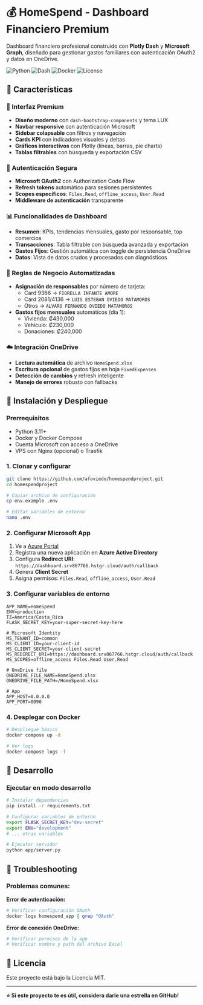 # 💰 HomeSpend - Dashboard Financiero Premium

Dashboard financiero profesional construido con **Plotly Dash** y **Microsoft Graph**, diseñado para gestionar gastos familiares con autenticación OAuth2 y datos en OneDrive.

![Python](https://img.shields.io/badge/python-v3.11+-blue.svg)
![Dash](https://img.shields.io/badge/dash-v2.17+-green.svg)
![Docker](https://img.shields.io/badge/docker-ready-blue.svg)
![License](https://img.shields.io/badge/license-MIT-green.svg)

## 🌟 Características

### 🎨 Interfaz Premium
- **Diseño moderno** con `dash-bootstrap-components` y tema LUX
- **Navbar responsive** con autenticación Microsoft
- **Sidebar colapsable** con filtros y navegación
- **Cards KPI** con indicadores visuales y deltas
- **Gráficos interactivos** con Plotly (líneas, barras, pie charts)
- **Tablas filtrables** con búsqueda y exportación CSV

### 🔐 Autenticación Segura
- **Microsoft OAuth2** con Authorization Code Flow
- **Refresh tokens** automático para sesiones persistentes
- **Scopes específicos**: `Files.Read`, `offline_access`, `User.Read`
- **Middleware de autenticación** transparente

### 📊 Funcionalidades de Dashboard
- **Resumen**: KPIs, tendencias mensuales, gasto por responsable, top comercios
- **Transacciones**: Tabla filtrable con búsqueda avanzada y exportación
- **Gastos Fijos**: Gestión automática con toggle de persistencia OneDrive
- **Datos**: Vista de datos crudos y procesados con diagnósticos

### 🤖 Reglas de Negocio Automatizadas
- **Asignación de responsables** por número de tarjeta:
  - Card 9366 → `FIORELLA INFANTE AMORE`
  - Card 2081/4136 → `LUIS ESTEBAN OVIEDO MATAMOROS`
  - Otros → `ALVARO FERNANDO OVIEDO MATAMOROS`
- **Gastos fijos mensuales** automáticos (día 1):
  - Vivienda: ₡430,000
  - Vehículo: ₡230,000
  - Donaciones: ₡240,000

### ☁️ Integración OneDrive
- **Lectura automática** de archivo `HomeSpend.xlsx`
- **Escritura opcional** de gastos fijos en hoja `FixedExpenses`
- **Detección de cambios** y refresh inteligente
- **Manejo de errores** robusto con fallbacks

## 🚀 Instalación y Despliegue

### Prerrequisitos
- Python 3.11+
- Docker y Docker Compose
- Cuenta Microsoft con acceso a OneDrive
- VPS con Nginx (opcional) o Traefik

### 1. Clonar y configurar

```bash
git clone https://github.com/afoviedo/homespendproject.git
cd homespendproject

# Copiar archivo de configuración
cp env.example .env

# Editar variables de entorno
nano .env
```

### 2. Configurar Microsoft App

1. Ve a [Azure Portal](https://portal.azure.com)
2. Registra una nueva aplicación en **Azure Active Directory**
3. Configura **Redirect URI**: `https://dashboard.srv867766.hstgr.cloud/auth/callback`
4. Genera **Client Secret**
5. Asigna permisos: `Files.Read`, `offline_access`, `User.Read`

### 3. Configurar variables de entorno

```env
APP_NAME=HomeSpend
ENV=production
TZ=America/Costa_Rica
FLASK_SECRET_KEY=your-super-secret-key-here

# Microsoft Identity
MS_TENANT_ID=common
MS_CLIENT_ID=your-client-id
MS_CLIENT_SECRET=your-client-secret
MS_REDIRECT_URI=https://dashboard.srv867766.hstgr.cloud/auth/callback
MS_SCOPES=offline_access Files.Read User.Read

# OneDrive file
ONEDRIVE_FILE_NAME=HomeSpend.xlsx
ONEDRIVE_FILE_PATH=/HomeSpend.xlsx

# App
APP_HOST=0.0.0.0
APP_PORT=8090
```

### 4. Desplegar con Docker

```bash
# Despliegue básico
docker compose up -d

# Ver logs
docker compose logs -f
```

## 🔧 Desarrollo

### Ejecutar en modo desarrollo

```bash
# Instalar dependencias
pip install -r requirements.txt

# Configurar variables de entorno
export FLASK_SECRET_KEY="dev-secret"
export ENV="development"
# ... otras variables

# Ejecutar servidor
python app/server.py
```

## 🚨 Troubleshooting

### Problemas comunes:

**Error de autenticación:**
```bash
# Verificar configuración OAuth
docker logs homespend_app | grep "OAuth"
```

**Error de conexión OneDrive:**
```bash
# Verificar permisos de la app
# Verificar nombre y path del archivo Excel
```

## 📄 Licencia

Este proyecto está bajo la Licencia MIT.

---

**⭐ Si este proyecto te es útil, considera darle una estrella en GitHub!**
